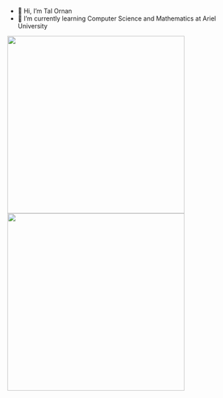 - 👋 Hi, I’m Tal Ornan
- 🌱 I’m currently learning Computer Science and Mathematics at Ariel University
<a href="https://github.com/anuraghazra/github-readme-stats">
  <img width="400" img align="center" src="https://github-readme-stats.vercel.app/api?username=talornan&show_icons=true&theme=radical" />
</a>
<a href="https://github.com/anuraghazra/convoychat">
  <img width="400" img align="center" src="https://github-readme-stats.vercel.app/api/top-langs/?username=talornan&layout=compact&theme=radical" />
</a>
